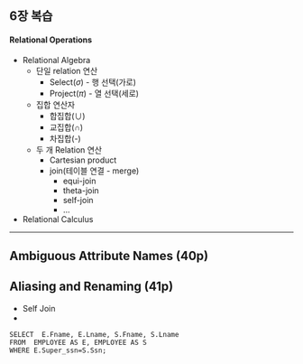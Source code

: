 ## 6장 복습
#### Relational Operations
- Relational Algebra
	- 단일 relation 연산
		- Select($\sigma$) - 행 선택(가로)
		- Project($\pi$) - 열 선택(세로)
	- 집합 연산자
		- 합집합($\cup$)
		- 교집합($\cap$)
		- 차집합(-)
	- 두 개 Relation 연산
		- Cartesian product
		- join(테이블 연결 - merge)
			- equi-join
			- theta-join
			- self-join
			- ...
- Relational Calculus

---
## Ambiguous Attribute Names (40p)
## Aliasing and Renaming (41p)
- Self Join
- 
```
SELECT  E.Fname, E.Lname, S.Fname, S.Lname
FROM  EMPLOYEE AS E, EMPLOYEE AS S
WHERE E.Super_ssn=S.Ssn;
```